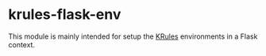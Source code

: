# krules-flask-env

This module is mainly intended for setup the [KRules](https://github.com/airspot-dev/krules) environments in a Flask context.
